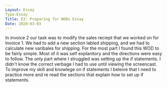 ```yaml
---
Layout: Essay
Type:Essay
Title: E3: Preparing for WODs Essay
Date: 2020-03-03
---
```

In invoice 2 our task was to modify the sales reciept that we worked on for Invoice 1. We had to add a new section labled shipping, and we had to calculate new varibales for shipping.
For the most part I found this WOD to be fairly simple. Most of it was self explanitory and the directions were easy to follow.  The only part where I struggled was setting up the if statements. I didn't know the correct verbage I had to use until viewing the screencast.
To improve my skill and knowlege on if statements I beleive that I need to practice more and re read the sections that explain how to set up if statements. 
